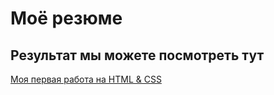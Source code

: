 # Моё резюме

## Результат мы можете посмотреть тут

[Моя первая работа на HTML & CSS](https://lelyazhukova.github.io/rezume/)
